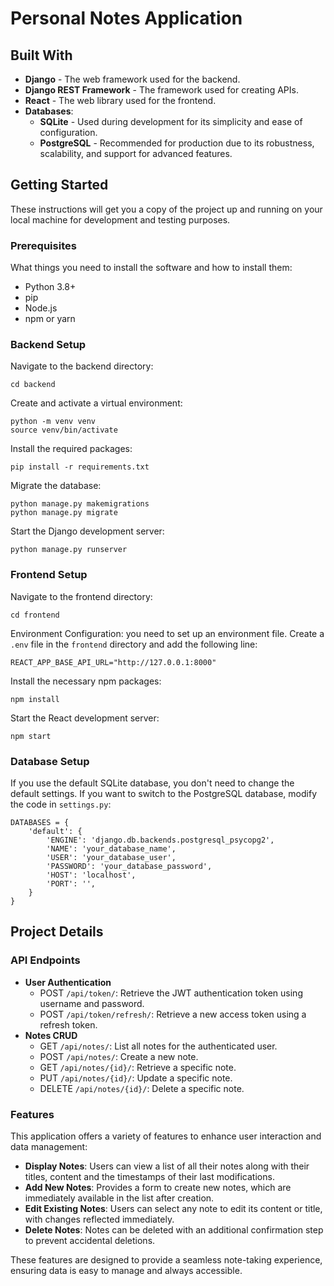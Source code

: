 # Personal Notes Application

## Built With
* **Django** - The web framework used for the backend.
* **Django REST Framework** - The framework used for creating APIs.
* **React** - The web library used for the frontend.
* **Databases**:
    * **SQLite** - Used during development for its simplicity and ease of configuration.
    * **PostgreSQL** - Recommended for production due to its robustness, scalability, and support for advanced features.

## Getting Started
These instructions will get you a copy of the project up and running on your local machine for development and testing purposes.

### Prerequisites
What things you need to install the software and how to install them:
- Python 3.8+
- pip
- Node.js
- npm or yarn

### Backend Setup
Navigate to the backend directory:
```
cd backend
```
Create and activate a virtual environment:
```
python -m venv venv
source venv/bin/activate
```
Install the required packages:
```
pip install -r requirements.txt
```
Migrate the database:
```
python manage.py makemigrations
python manage.py migrate
```
Start the Django development server:
```
python manage.py runserver
```
### Frontend Setup
Navigate to the frontend directory:
```
cd frontend
```
Environment Configuration: you need to set up an environment file. Create a `.env` file in the `frontend` directory and add the following line:
```
REACT_APP_BASE_API_URL="http://127.0.0.1:8000"
```

Install the necessary npm packages:
```
npm install
```
Start the React development server:
```
npm start
```
### Database Setup
If you use the default SQLite database, you don't need to change the default settings. If you want to switch to the PostgreSQL database, modify the code in `settings.py`:

```
DATABASES = {
    'default': {
        'ENGINE': 'django.db.backends.postgresql_psycopg2',
        'NAME': 'your_database_name',
        'USER': 'your_database_user',
        'PASSWORD': 'your_database_password',
        'HOST': 'localhost',
        'PORT': '', 
    }
}
```


## Project Details
### API Endpoints
* **User Authentication**
  * POST `/api/token/`: Retrieve the JWT authentication token using username and password.
  * POST `/api/token/refresh/`: Retrieve a new access token using a refresh token.
* **Notes CRUD**
  * GET `/api/notes/`: List all notes for the authenticated user.
  * POST `/api/notes/`: Create a new note.
  * GET `/api/notes/{id}/`: Retrieve a specific note.
  * PUT `/api/notes/{id}/`: Update a specific note.
  * DELETE `/api/notes/{id}/`: Delete a specific note.

### Features
This application offers a variety of features to enhance user interaction and data management:
- **Display Notes**: Users can view a list of all their notes along with their titles, content and the timestamps of their last modifications.
- **Add New Notes**: Provides a form to create new notes, which are immediately available in the list after creation.
- **Edit Existing Notes**: Users can select any note to edit its content or title, with changes reflected immediately.
- **Delete Notes**: Notes can be deleted with an additional confirmation step to prevent accidental deletions.

These features are designed to provide a seamless note-taking experience, ensuring data is easy to manage and always accessible.
